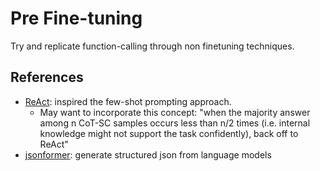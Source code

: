 # Pre Fine-tuning
Try and replicate function-calling through non finetuning techniques.

## References
- [ReAct](https://arxiv.org/abs/2210.03629): inspired the few-shot prompting approach.
  - May want to incorporate this concept: "when the majority answer among n CoT-SC samples occurs less than n/2
times (i.e. internal knowledge might not support the task confidently), back off to ReAct"
- [jsonformer](https://github.com/1rgs/jsonformer): generate structured json from language models